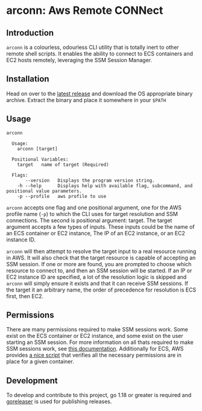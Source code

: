 arconn: Aws Remote CONNect
===

## Introduction

`arconn` is a colourless, odourless CLI utility that is totally inert to other remote shell scripts. It enables the ability to connect to ECS containers and EC2 hosts remotely, leveraging the SSM Session Manager.

## Installation

Head on over to the [latest release](https://github.com/RueLaLa/arconn/releases/latest) and download the OS appropriate binary archive. Extract the binary and place it somewhere in your `$PATH`

## Usage
```
arconn

  Usage:
    arconn [target]

  Positional Variables:
    target   name of target (Required)

  Flags:
       --version   Displays the program version string.
    -h --help      Displays help with available flag, subcommand, and positional value parameters.
    -p --profile   aws profile to use
```

`arconn` accepts one flag and one positional argument, one for the AWS profile name (`-p`) to which the CLI uses for target resolution and SSM connections. The second is positional argument: target. The target argument accepts a few types of inputs. These inputs could be the name of an ECS container or EC2 instance, The IP of an EC2 instance, or an EC2 instance ID.

`arconn` will then attempt to resolve the target input to a real resource running in AWS. It will also check that the target resource is capable of accepting an SSM session. If one or more are found, you are prompted to choose which resource to connect to, and then an SSM session will be started. If an IP or EC2 instance ID are specified, a lot of the resolution logic is skipped and `arconn` will simply ensure it exists and that it can receive SSM sessions. If the target it an arbitrary name, the order of precedence for resolution is ECS first, then EC2.

## Permissions

There are many permissions required to make SSM sessions work. Some exist on the ECS container or EC2 instance, and some exist on the user starting an SSM session. For more information on all thats required to make SSM sessions work, see [this documentation](https://docs.aws.amazon.com/systems-manager/latest/userguide/session-manager-getting-started.html). Additionally for ECS, AWS provides [a nice script](https://github.com/aws-containers/amazon-ecs-exec-checker) that verifies all the necessary permissions are in place for a given container.

## Development

To develop and contribute to this project, go 1.18 or greater is required and [goreleaser](https://goreleaser.com/) is used for publishing releases.
